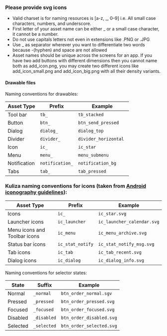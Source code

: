 

### Please provide svg icons



* Valid charset is for naming resources is [a-z, _, 0–9] i.e. All small case characters, numbers, and underscore.
* First letter of your asset name can be either _ or a small case character, it cannot be a number.
* Do not use capitals letters not even in extensions like .PNG or .JPG
* Use _ as separator wherever you want to differentiate two words because -(hyphen) and space are not allowed
* Asset names should be unique across the screens for an app. If you have two add buttons with different dimensions then you cannot name both as add_icon.png, you may create two different icons like add_icon_small.png and add_icon_big.png with all their density variants.




####  Drawable files

Naming conventions for drawables:


| Asset Type   | Prefix            |		Example               |
|--------------| ------------------|-----------------------------|
| Tool bar     | `tb_`             | `tb_stacked `               |
| Button       | `btn_`	           | `btn_send_pressed `         |
| Dialog       | `dialog_`         | `dialog_top `               |
| Divider      | `divider_`        | `divider_horizontal `       |
| Icon         | `ic_`	           | `ic_star `                  |
| Menu         | `menu_	`          | `menu_submenu`              |
| Notification | `notification_`   | `notification_bg `          |
| Tabs         | `tab_`            | `tab_pressed`               |



### Kuliza naming conventions for icons (taken from [Android iconography guidelines](http://developer.android.com/design/style/iconography.html)):



| Asset Type                      | Prefix             | Example                      |
| --------------------------------| ----------------   | ---------------------------- |
| Icons                           | `ic_`              | `ic_star.svg`                |
| Launcher icons                  | `ic_launcher`      | `ic_launcher_calendar.svg`   |
| Menu icons and Toolbar icons    | `ic_menu`          | `ic_menu_archive.svg`        |
| Status bar icons                | `ic_stat_notify`   | `ic_stat_notify_msg.svg`     |
| Tab icons                       | `ic_tab`           | `ic_tab_recent.svg`          |
| Dialog icons                    | `ic_dialog`        | `ic_dialog_info.svg`         |


Naming conventions for selector states:


| State	       | Suffix          | Example                     |
|--------------|-----------------|-----------------------------|
| Normal       | `_normal`       | `btn_order_normal.sgv`    |
| Pressed      | `_pressed`      | `btn_order_pressed.svg`   |
| Focused      | `_focused`      | `btn_order_focused.svg`   |
| Disabled     | `_disabled`     | `btn_order_disabled.svg`  |
| Selected     | `_selected`     | `btn_order_selected.svg`  |




